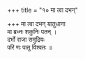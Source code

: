 +++
title = "१० मा त्वा दभन्"

+++
मा त्वा दभन् यातुधाना  
मा ब्रध्नः शकुनिः पतन् ।  
दर्भो राजा समुद्रियः  
परि णः पातु विश्वतः ॥